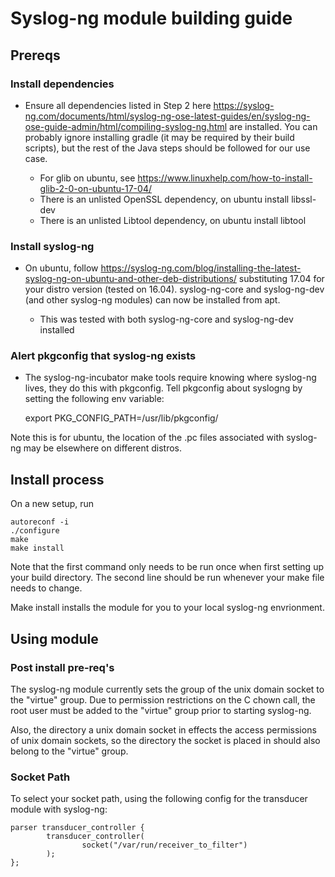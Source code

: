 # Syslog-ng module building guide

## Prereqs

### Install dependencies

* Ensure all dependencies listed in Step 2 here https://syslog-ng.com/documents/html/syslog-ng-ose-latest-guides/en/syslog-ng-ose-guide-admin/html/compiling-syslog-ng.html are installed.  You can probably ignore installing gradle (it may be required by their build scripts), but the rest of the Java steps should be followed for our use case.

	- For glib on ubuntu, see https://www.linuxhelp.com/how-to-install-glib-2-0-on-ubuntu-17-04/
	- There is an unlisted OpenSSL dependency, on ubuntu install libssl-dev
	- There is an unlisted Libtool dependency, on ubuntu install libtool


### Install syslog-ng 

* On ubuntu, follow https://syslog-ng.com/blog/installing-the-latest-syslog-ng-on-ubuntu-and-other-deb-distributions/ substituting 17.04 for your distro version (tested on 16.04).  syslog-ng-core and syslog-ng-dev (and other syslog-ng modules) can now be installed from apt.  
	
	- This was tested with both syslog-ng-core and syslog-ng-dev installed

### Alert pkgconfig that syslog-ng exists

* The syslog-ng-incubator make tools require knowing where syslog-ng lives, they do this with pkgconfig.  Tell pkgconfig about syslogng by setting the following env variable:

	export PKG_CONFIG_PATH=/usr/lib/pkgconfig/

Note this is for ubuntu, the location of the .pc files associated with syslog-ng may be elsewhere on different distros.

## Install process

On a new setup, run 

	autoreconf -i
	./configure
	make
	make install

Note that the first command only needs to be run once when first setting up your build directory.  The second line should be run whenever your make file needs to change.  

Make install installs the module for you to your local syslog-ng envrionment.

## Using module

### Post install pre-req's 

The syslog-ng module currently sets the group of the unix domain socket to the "virtue" group.  Due to permission restrictions on the C chown call, the root user must be added to the "virtue" group prior to starting syslog-ng.  

Also, the directory a unix domain socket in effects the access permissions of unix domain sockets, so the directory the socket is placed in should also belong to the "virtue" group.  

### Socket Path

To select your socket path, using the following config for the transducer module with syslog-ng:

	parser transducer_controller {
	        transducer_controller(
	                socket("/var/run/receiver_to_filter")
	        );
	};
